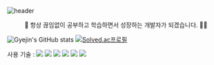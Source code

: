 ![header](https://capsule-render.vercel.app/api?type=cylinder&color=auto&height=100&section=header&text=Gyejin-Github!%&fontSize=60)

<p align="center">
🚀 항상 끊임없이 공부하고 학습하면서 성장하는 개발자가 되겠습니다.  👩‍🚀
</p>


![Gyejin's GitHub stats](https://github-readme-stats.vercel.app/api?username=Gye-jin&show_icons=true&theme=radical)
[![Solved.ac프로필](http://mazassumnida.wtf/api/generate_badge?boj=jkj94627)](https://solved.ac/jkj94627)





<div>
<div align="left">
사용 기술 : 
<img src="https://img.shields.io/badge/Python-3776AB?style=flat&logo=Python&logoColor=white"/>
<img src="https://img.shields.io/badge/Jupyter-F37626?style=flat&logo=Jupyter&logoColor=white"/>
<img src="https://img.shields.io/badge/Java-007396?style=flat-square&logo=Java&logoColor=white" />
<img src="https://img.shields.io/badge/Spring Boot-6DB33F?style=flat&logo=Spring Boot&logoColor=white"/>
<img src="https://img.shields.io/badge/MySQL-4479A1?style=flat&logo=MySQL&logoColor=white"/>
 <img src="https://img.shields.io/badge/Notion-000000?style=flat&logo=Notion&logoColor=white"/>
</div>
 
